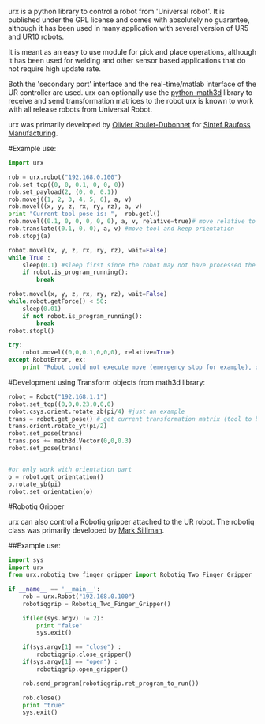 
urx is a python library to control a robot from 'Universal robot'. It is published under the GPL license and comes with absolutely no guarantee, although it has been used in many application with several version of UR5 and UR10 robots.

It is meant as an easy to use module for pick and place operations, although it has been used for welding and other sensor based applications that do not require high update rate.

Both the 'secondary port' interface and the real-time/matlab interface of the UR controller are used. urx can optionally use the [python-math3d](https://launchpad.net/pymath3d) library to receive and send transformation matrices to the robot urx is known to work with all release robots from Universal Robot.

urx was primarily developed by [Olivier Roulet-Dubonnet](https://github.com/oroulet) for [Sintef Raufoss Manufacturing](http://www.sintef.no/manufacturing/).

#Example use:

```python
import urx

rob = urx.robot("192.168.0.100")
rob.set_tcp((0, 0, 0.1, 0, 0, 0))
rob.set_payload(2, (0, 0, 0.1))
rob.movej((1, 2, 3, 4, 5, 6), a, v) 
rob.movel((x, y, z, rx, ry, rz), a, v)
print "Current tool pose is: ",  rob.getl()
rob.movel((0.1, 0, 0, 0, 0, 0), a, v, relative=true)# move relative to current pose
rob.translate((0.1, 0, 0), a, v) #move tool and keep orientation
rob.stopj(a)

robot.movel(x, y, z, rx, ry, rz), wait=False)
while True :
    sleep(0.1) #sleep first since the robot may not have processed the command yet
    if robot.is_program_running():
        break

robot.movel(x, y, z, rx, ry, rz), wait=False)
while.robot.getForce() < 50:
    sleep(0.01)
    if not robot.is_program_running():
        break
robot.stopl()

try:
    robot.movel((0,0,0.1,0,0,0), relative=True)
except RobotError, ex:
    print "Robot could not execute move (emergency stop for example), do something", ex
```

#Development using Transform objects from math3d library:

```python
robot = Robot("192.168.1.1")
robot.set_tcp((0,0,0.23,0,0,0)
robot.csys.orient.rotate_zb(pi/4) #just an example
trans = robot.get_pose() # get current transformation matrix (tool to base)
trans.orient.rotate_yt(pi/2)
robot.set_pose(trans)
trans.pos += math3d.Vector(0,0,0.3)
robot.set_pose(trans)


#or only work with orientation part
o = robot.get_orientation()
o.rotate_yb(pi)
robot.set_orientation(o)
```

#Robotiq Gripper

urx can also control a Robotiq gripper attached to the UR robot.  The robotiq class was primarily developed by [Mark Silliman](https://github.com/markwsilliman).

##Example use:

```python
import sys
import urx
from urx.robotiq_two_finger_gripper import Robotiq_Two_Finger_Gripper

if __name__ == '__main__':
	rob = urx.Robot("192.168.0.100")
	robotiqgrip = Robotiq_Two_Finger_Gripper()

	if(len(sys.argv) != 2):
		print "false"
		sys.exit()

	if(sys.argv[1] == "close") :
		robotiqgrip.close_gripper()
	if(sys.argv[1] == "open") :
		robotiqgrip.open_gripper()

	rob.send_program(robotiqgrip.ret_program_to_run())

	rob.close()
	print "true"
	sys.exit()
```